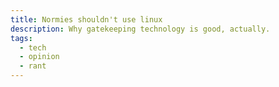 ```yaml
---
title: Normies shouldn't use linux
description: Why gatekeeping technology is good, actually.
tags:
  - tech
  - opinion
  - rant
---
```

